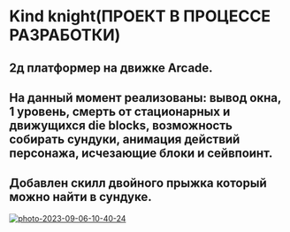 # Kind knight(ПРОЕКТ В ПРОЦЕССЕ РАЗРАБОТКИ)
## 2д платформер на движке Arcade.
## На данный момент реализованы: вывод окна, 1 уровень, смерть от стационарных и движущихся die blocks, возможность собирать сундуки, анимация действий персонажа, исчезающие блоки и сейвпоинт.
## Добавлен скилл двойного прыжка который можно найти в сундуке.
<a href="https://ibb.co/ZmJmMsj"><img src="https://i.ibb.co/PQYQ6pL/photo-2023-09-06-10-40-24.jpg" alt="photo-2023-09-06-10-40-24" border="0"></a>


